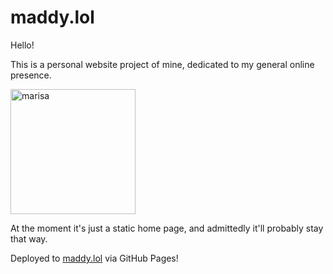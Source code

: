 # maddy.lol

Hello!

This is a personal website project of mine, dedicated to my general online presence.

<img src="images/marisa.png" height="200px" alt="marisa">

At the moment it's just a static home page, and admittedly it'll probably stay that way. 

Deployed to [maddy.lol](https://maddy.lol/) via GitHub Pages!
